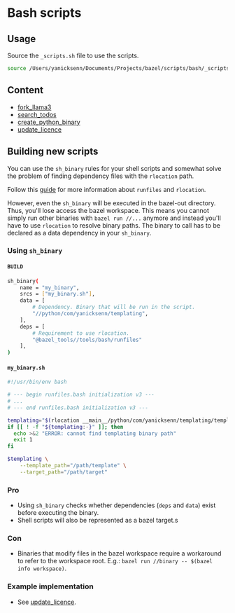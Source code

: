 # Bash scripts

## Usage

Source the `_scripts.sh` file to use the scripts.

```bash
source /Users/yanicksenn/Documents/Projects/bazel/scripts/bash/_scripts.sh
```

## Content

- [fork_llama3](/scripts/bash/meta/llama3/README.md)
- [search_todos](/python/com/yanicksenn/search/todos/README.md)
- [create_python_binary](/scripts/bash/templates/binary/python/README.md)
- [update_licence](/scripts/bash/update_license/README.md)

## Building new scripts

You can use the `sh_binary` rules for your shell scripts and somewhat solve the problem of finding dependency files with the `rlocation` path.

Follow this [guide](https://github.com/bazelbuild/bazel/blob/8fa6b3fe71f91aac73c222d8082e75c69d814fa7/tools/bash/runfiles/runfiles.bash) for more information about `runfiles` and `rlocation`.

However, even the `sh_binary` will be executed in the bazel-out directory. Thus, you'll lose access the bazel workspace. This means you cannot simply run other binaries with `bazel run //...` anymore and instead you'll have to use `rlocation` to resolve binary paths. The binary to call has to be declared as a data dependency in your `sh_binary`.

### Using `sh_binary`

#### `BUILD`
```bash
sh_binary(
    name = "my_binary",
    srcs = ["my_binary.sh"],
    data = [
        # Dependency. Binary that will be run in the script.
        "//python/com/yanicksenn/templating",
    ],
    deps = [
        # Requirement to use rlocation.
        "@bazel_tools//tools/bash/runfiles"
    ], 
)
```

#### `my_binary.sh`
```bash
#!/usr/bin/env bash

# --- begin runfiles.bash initialization v3 ---
# ...
# --- end runfiles.bash initialization v3 ---

templating="$(rlocation __main__/python/com/yanicksenn/templating/templating)"
if [[ ! -f "${templating:-}" ]]; then
  echo >&2 "ERROR: cannot find templating binary path"
  exit 1
fi

$templating \
    --template_path="/path/template" \
    --target_path="/path/target"
```

### Pro

- Using `sh_binary` checks whether dependencies (`deps` and `data`) exist before executing the binary.
- Shell scripts will also be represented as a bazel target.s

### Con

- Binaries that modify files in the bazel workspace require a workaround to refer to the workspace root. E.g.: `bazel run //binary -- $(bazel info workspace)`.

### Example implementation

- See [update_licence](/scripts/bash/update_license/update_license.sh).

